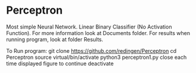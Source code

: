 # Perceptron
Most simple Neural Network.
Linear Binary Classifier (No Activation Function).
For more information look at Documents folder.
For results when running program, look at folder Results.

To Run program:
	git clone https://github.com/redingen/Perceptron
	cd Perceptron
	source virtual/bin/activate
	python3 perceptron1.py
	close each time displayed figure to continue
	deactivate
	
	
